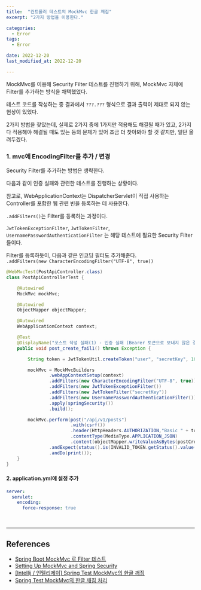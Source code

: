 ```yaml
---
title:  "컨트롤러 테스트의 MockMvc 한글 깨짐" 
excerpt: "2가지 방법을 이용한다."

categories:
  - Error
tags:
  - Error

date: 2022-12-20
last_modified_at: 2022-12-20

---
```


MockMvc를 이용해 Security Filter 테스트를 진행하기 위해, MockMvc 자체에 Filter를 추가하는 방식을 채택했었다.

테스트 코드를 작성하는 중 결과에서 `???.???` 형식으로 결과 출력이 제대로 되지 않는 현상이 있었다.

2가지 방법을 찾았는데, 실제로 2가지 중에 1가지만 적용해도 해결될 때가 있고, 2가지 다 적용해야 해결될 때도 있는 등의 문제가 있어 조금 더 찾아봐야 할 것 같지만, 일단 올려두겠다.

### 1. mvc에 EncodingFilter를 추가 / 변경

Security Filter를 추가하는 방법은 생략한다.

다음과 같이 인증 실패와 관련한 테스트를 진행하는 상황이다.

참고로, WebApplicationContext는
DispatcherServlet이 직접 사용하는 Controller를 포함한 웹 관련 빈을 등록하는 데 사용한다.

```.addFilters()```는 Filter를 등록하는 과정이다.

```JwtTokenExceptionFilter```, ```JwtTokenFilter```,
```UsernamePasswordAuthenticationFilter``` 는 해당 테스트에 필요한 Security Filter 들이다. 

Filter를 등록하듯이, 다음과 같은 인코딩 필터도 추가해준다.<br> ```.addFilters(new CharacterEncodingFilter("UTF-8", true))```

```java
@WebMvcTest(PostApiController.class)
class PostApiControllerTest {

    @Autowired
    MockMvc mockMvc;

    @Autowired
    ObjectMapper objectMapper;

    @Autowired
    WebApplicationContext context;

    @Test
    @DisplayName("포스트 작성 실패(1) - 인증 실패 (Bearer 토큰으로 보내지 않은 경우)")
    public void post_create_fail1() throws Exception {

        String token = JwtTokenUtil.createToken("user", "secretKey", 1000 * 60 * 60L);

        mockMvc = MockMvcBuilders
                .webAppContextSetup(context)
                .addFilters(new CharacterEncodingFilter("UTF-8", true)) // 한글 깨짐 방지 필터
                .addFilters(new JwtTokenExceptionFilter())
                .addFilters(new JwtTokenFilter("secretKey"))
                .addFilters(new UsernamePasswordAuthenticationFilter())
                .apply(springSecurity())
                .build();

        mockMvc.perform(post("/api/v1/posts")
                        .with(csrf())
                        .header(HttpHeaders.AUTHORIZATION,"Basic " + token) // Basic으로 보냄
                        .contentType(MediaType.APPLICATION_JSON)
                        .content(objectMapper.writeValueAsBytes(postCreateRequest)))
                .andExpect(status().is(INVALID_TOKEN.getStatus().value()))
                .andDo(print());
    }
}
```


####  2. application.yml에 설정 추가

```yaml
server:
  servlet:
    encoding:
      force-response: true
```

<br>

---

## References

* [Spring Boot MockMvc 로 Filter 테스트](https://github.com/HomoEfficio/dev-tips/blob/master/Spring-Boot-MockMvc%EB%A1%9C-Filter-%ED%85%8C%EC%8A%A4%ED%8A%B8.md)
* [Setting Up MockMvc and Spring Security](https://docs.spring.io/spring-security/reference/5.7/servlet/test/mockmvc/setup.html)
* [[Intellij / 인텔리제이] Spring Test MockMvc의 한글 깨짐](https://milenote.tistory.com/58)
* [Spring Test MockMvc의 한글 깨짐 처리](https://github.com/HomoEfficio/dev-tips/blob/master/Spring%20Test%20MockMvc%EC%9D%98%20%ED%95%9C%EA%B8%80%20%EA%B9%A8%EC%A7%90%20%EC%B2%98%EB%A6%AC.md)
